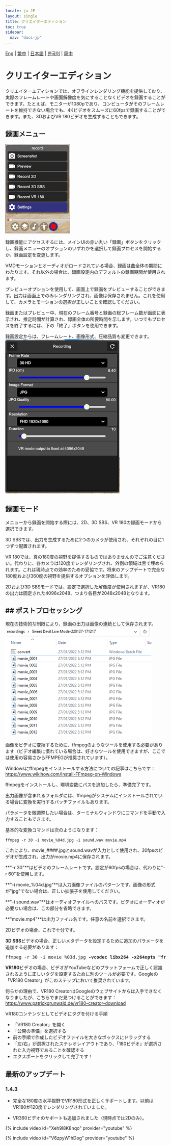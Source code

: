 ```yaml
---
locale: ja-JP
layout: single
title: クリエイターエディション
toc: true
sidebar:
  nav: "docs-jp"
---
```

[Eng](/dancexr/creator) | [繁中](/tw/dancexr/creator) | [日本語](/jp/dancexr/creator) | [한국어](/kr/dancexr/creator) | [简中](/zh/dancexr/creator)


# クリエイターエディション

クリエイターエディションでは、オフラインレンダリング機能を提供しており、実際のフレームレートや画面解像度を気にすることなくビデオを録画することができます。たとえば、モニターが1080pであり、コンピュータがそのフレームレートを維持できない場合でも、4Kビデオをスムーズに60fpsで録画することができます。また、3DおよびVR 180ビデオを生成することもできます。

## 録画メニュー

![録画メニュー](/images/record_menu.png)

録画機能にアクセスするには、メインUIの赤い丸い「録画」ボタンをクリックし、録画メニューのオプションのいずれかを選択して録画プロセスを開始するか、録画設定を変更します。

VMDモーションとオーディオがロードされている場合、録画は曲全体の期間にわたります。それ以外の場合は、録画設定内のデフォルトの録画期間が使用されます。

プレビューオプションを使用して、画面上で録画をプレビューすることができます。出力は画面上でのみレンダリングされ、画像は保存されません。これを使用して、カメラとモーションの選択が正しいことを確認してください。

録画またはプレビュー中、現在のフレーム番号と録画の総フレーム数が画面に表示され、推定時間が計算され、録画全体の所要時間を示します。いつでもプロセスを終了するには、下の「終了」ボタンを使用できます。

録画設定からは、フレームレート、画像形式、圧縮品質も変更できます。
![録画設定](/images/record_setting.png)

## 録画モード

メニューから録画を開始する際には、2D、3D SBS、VR 180の録画モードから選択できます。

3D SBSでは、出力を生成するために2つのカメラが使用され、それぞれの目に1つずつ配置されます。

VR 180では、真の180度の視野を提供するものではありませんのでご注意ください。代わりに、各カメラは120度でレンダリングされ、外側の領域は黒で埋められます。これは現時点での効率のための妥協です。将来のアップデートで完全な180度および360度の視野を提供するオプションを評価します。

2Dおよび3D SBSモードでは、設定で選択した解像度が使用されますが、VR180の出力は固定された4096x2048、つまり各目が2048x2048となります。
## ## ポストプロセッシング

現在の技術的な制限により、録画の出力は画像の連続として保存されます。
![録画画像](/images/record_images.png)

画像をビデオに変換するために、ffmpegのようなツールを使用する必要があります（ビデオ編集に慣れている場合は、好きなツールを使用できますが、ここでは使用の容易さからFFMPEGが推奨されています）。

Windowsにffmpegをインストールする方法についての記事はこちらです：https://www.wikihow.com/Install-FFmpeg-on-Windows

ffmpegをインストールし、環境変数にパスを追加したら、準備完了です。

出力画像が含まれるフォルダには、ffmpegがシステムにインストールされている場合に変換を実行するバッチファイルもあります。

パラメータを微調整したい場合は、ターミナルウィンドウにコマンドを手動で入力することもできます。

基本的な変換コマンドは次のようになります：
```
ffmpeg -r 30 -i movie_%04d.jpg -i sound.wav movie.mp4
```

これにより、movie_####.jpgとsound.wavが入力として使用され、30fpsのビデオが生成され、出力がmovie.mp4に保存されます。

**"-r 30"**はビデオのフレームレートです。設定が60fpsの場合は、代わりに"-r 60"を使用します。

**"-i movie_%04d.jpg"**は入力画像ファイルのパターンです。画像の形式が"jpg"でない場合は、正しい拡張子を使用してください。

**"-i sound.wav"**はオーディオファイルへのパスです。ビデオにオーディオが必要ない場合は、この部分を省略できます。

**"movie.mp4"**は出力ファイル名です。任意の名前を選択できます。

2Dビデオの場合、これで十分です。

**3D SBS**ビデオの場合、正しいメタデータを設定するために追加のパラメータを追加する必要があります：
<pre>
ffmpeg -r 30 -i movie_%03d.jpg <b>-vcodec libx264 -x264opts "frame-packing=3"</b> movie.mp4
</pre>

**VR180**ビデオの場合、ビデオがYouTubeなどのプラットフォームで正しく認識されるように正しいタグを設定するために別のツールが必要です。Googleの「VR180 Creator」がこのステップにおいて推奨されています。

何らかの理由で、VR180 CreatorはGoogleのウェブサイトからは入手できなくなりましたが、こちらでまだ見つけることができます：https://www.patrickgrunwald.de/vr180-creator-download

VR180コンテンツとしてビデオにタグを付ける手順
* 「VR180 Creator」を開く
* 「公開の準備」を選択する
* 前の手順で作成したビデオファイルを大きなボックスにドラッグする
* 「左/右」が選択されたステレオレイアウトであり、「180ビデオ」が選択された入力視野であることを確認する
* エクスポートをクリックして完了です！

## 最新のアップデート
### 1.4.3
* 完全な180度の水平視野でVR180形式を正しくサポートします。以前はVR180が120度でレンダリングされていました。

* VR360ビデオのサポートも追加されました（現時点では2Dのみ）。

{% include video id="Xeh9l8K8nqo" provider="youtube" %}

{% include video id="V6zpyW1hDog" provider="youtube" %}